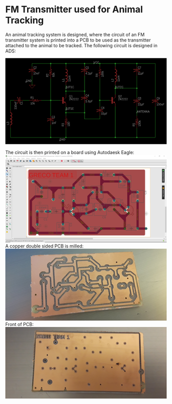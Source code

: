 # FM Transmitter used for Animal Tracking
An animal tracking system is designed, where the circuit of an FM transmitter system is printed 
into a PCB to be used as the transmitter attached to the animal to be tracked.
The following circuit is designed in ADS:

![alt text](https://github.com/Grecopintoanguita/School-Projects/blob/master/images/FMTransmitterCircuit.PNG "FM Transmitter Circuit")

The circuit is then printed on a board using Autodaesk Eagle:
![alt text](https://github.com/Grecopintoanguita/School-Projects/blob/master/images/FMTransmitterEagle.PNG "FM Transmitter on Autodesk Eagle")
A copper double sided PCB is milled:
![alt text](https://github.com/Grecopintoanguita/School-Projects/blob/master/images/FMTransmitterPCB.jpg "FM Transmitter on PCB")
Front of PCB:
![alt text](https://github.com/Grecopintoanguita/School-Projects/blob/master/images/FMTransmitterPCBFront.jpg "PCB Front")
